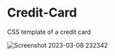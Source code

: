 # Credit-Card
CSS template of a credit card



![Screenshot 2023-03-08 232342](https://user-images.githubusercontent.com/52016269/223853468-ca2de64c-8c41-4c30-9eb4-195590d003e6.png)
